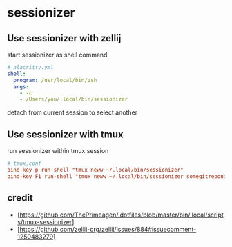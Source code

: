 # sessionizer

## Use sessionizer with zellij

start sessionizer as shell command

```yaml
# alacritty.yml
shell:
  program: /usr/local/bin/zsh
  args:
    - -c
    - /Users/you/.local/bin/sessionizer
```

detach from current session to select another

## Use sessionizer with tmux

run sessionizer within tmux session

```conf
# tmux.conf
bind-key p run-shell "tmux neww ~/.local/bin/sessionizer"
bind-key F1 run-shell "tmux neww ~/.local/bin/sessionizer somegitreponame"
```

## credit

* [https://github.com/ThePrimeagen/.dotfiles/blob/master/bin/.local/scripts/tmux-sessionizer]
* [https://github.com/zellij-org/zellij/issues/884#issuecomment-1250483279]
